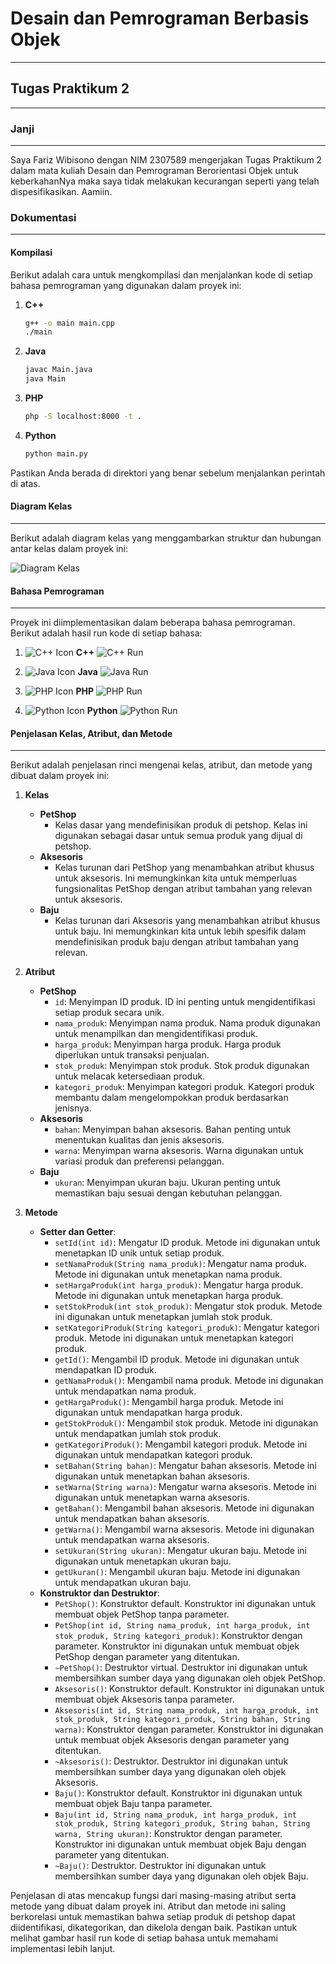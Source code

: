 # Desain dan Pemrograman Berbasis Objek

---

## Tugas Praktikum 2

---

### Janji

---

Saya Fariz Wibisono dengan NIM 2307589 mengerjakan Tugas Praktikum 2 dalam mata kuliah Desain dan Pemrograman Berorientasi Objek untuk keberkahanNya maka saya tidak melakukan kecurangan seperti yang telah dispesifikasikan. Aamiin.

### Dokumentasi

---

#### Kompilasi

Berikut adalah cara untuk mengkompilasi dan menjalankan kode di setiap bahasa pemrograman yang digunakan dalam proyek ini:

1. **C++**

   ```sh
   g++ -o main main.cpp
   ./main
   ```

2. **Java**

   ```sh
   javac Main.java
   java Main
   ```

3. **PHP**

   ```sh
   php -S localhost:8000 -t .
   ```

4. **Python**
   ```sh
   python main.py
   ```

Pastikan Anda berada di direktori yang benar sebelum menjalankan perintah di atas.

#### Diagram Kelas

---

Berikut adalah diagram kelas yang menggambarkan struktur dan hubungan antar kelas dalam proyek ini:

![Diagram Kelas](diagram.png)

#### Bahasa Pemrograman

---

Proyek ini diimplementasikan dalam beberapa bahasa pemrograman. Berikut adalah hasil run kode di setiap bahasa:

1. ![C++ Icon](https://img.icons8.com/color/24/000000/c-plus-plus-logo.png) **C++**
   ![C++ Run](cpp/docs/run.png)

2. ![Java Icon](https://img.icons8.com/color/24/000000/java-coffee-cup-logo.png) **Java**
   ![Java Run](java/docs/run.png)

3. ![PHP Icon](https://img.icons8.com/officel/20/000000/php-logo.png) **PHP**
   ![PHP Run](php/docs/run.png)

4. ![Python Icon](https://img.icons8.com/color/24/000000/python.png) **Python**
   ![Python Run](python/docs/run.png)

#### Penjelasan Kelas, Atribut, dan Metode

---

Berikut adalah penjelasan rinci mengenai kelas, atribut, dan metode yang dibuat dalam proyek ini:

1.  **Kelas**

    - **PetShop**
      - Kelas dasar yang mendefinisikan produk di petshop. Kelas ini digunakan sebagai dasar untuk semua produk yang dijual di petshop.
    - **Aksesoris**
      - Kelas turunan dari PetShop yang menambahkan atribut khusus untuk aksesoris. Ini memungkinkan kita untuk memperluas fungsionalitas PetShop dengan atribut tambahan yang relevan untuk aksesoris.
    - **Baju**
      - Kelas turunan dari Aksesoris yang menambahkan atribut khusus untuk baju. Ini memungkinkan kita untuk lebih spesifik dalam mendefinisikan produk baju dengan atribut tambahan yang relevan.

2.  **Atribut**

    - **PetShop**
      - `id`: Menyimpan ID produk. ID ini penting untuk mengidentifikasi setiap produk secara unik.
      - `nama_produk`: Menyimpan nama produk. Nama produk digunakan untuk menampilkan dan mengidentifikasi produk.
      - `harga_produk`: Menyimpan harga produk. Harga produk diperlukan untuk transaksi penjualan.
      - `stok_produk`: Menyimpan stok produk. Stok produk digunakan untuk melacak ketersediaan produk.
      - `kategori_produk`: Menyimpan kategori produk. Kategori produk membantu dalam mengelompokkan produk berdasarkan jenisnya.
    - **Aksesoris**
      - `bahan`: Menyimpan bahan aksesoris. Bahan penting untuk menentukan kualitas dan jenis aksesoris.
      - `warna`: Menyimpan warna aksesoris. Warna digunakan untuk variasi produk dan preferensi pelanggan.
    - **Baju**
      - `ukuran`: Menyimpan ukuran baju. Ukuran penting untuk memastikan baju sesuai dengan kebutuhan pelanggan.

3.  **Metode**
    - **Setter dan Getter**:
      - `setId(int id)`: Mengatur ID produk. Metode ini digunakan untuk menetapkan ID unik untuk setiap produk.
      - `setNamaProduk(String nama_produk)`: Mengatur nama produk. Metode ini digunakan untuk menetapkan nama produk.
      - `setHargaProduk(int harga_produk)`: Mengatur harga produk. Metode ini digunakan untuk menetapkan harga produk.
      - `setStokProduk(int stok_produk)`: Mengatur stok produk. Metode ini digunakan untuk menetapkan jumlah stok produk.
      - `setKategoriProduk(String kategori_produk)`: Mengatur kategori produk. Metode ini digunakan untuk menetapkan kategori produk.
      - `getId()`: Mengambil ID produk. Metode ini digunakan untuk mendapatkan ID produk.
      - `getNamaProduk()`: Mengambil nama produk. Metode ini digunakan untuk mendapatkan nama produk.
      - `getHargaProduk()`: Mengambil harga produk. Metode ini digunakan untuk mendapatkan harga produk.
      - `getStokProduk()`: Mengambil stok produk. Metode ini digunakan untuk mendapatkan jumlah stok produk.
      - `getKategoriProduk()`: Mengambil kategori produk. Metode ini digunakan untuk mendapatkan kategori produk.
      - `setBahan(String bahan)`: Mengatur bahan aksesoris. Metode ini digunakan untuk menetapkan bahan aksesoris.
      - `setWarna(String warna)`: Mengatur warna aksesoris. Metode ini digunakan untuk menetapkan warna aksesoris.
      - `getBahan()`: Mengambil bahan aksesoris. Metode ini digunakan untuk mendapatkan bahan aksesoris.
      - `getWarna()`: Mengambil warna aksesoris. Metode ini digunakan untuk mendapatkan warna aksesoris.
      - `setUkuran(String ukuran)`: Mengatur ukuran baju. Metode ini digunakan untuk menetapkan ukuran baju.
      - `getUkuran()`: Mengambil ukuran baju. Metode ini digunakan untuk mendapatkan ukuran baju.
    - **Konstruktor dan Destruktor**:
      - `PetShop()`: Konstruktor default. Konstruktor ini digunakan untuk membuat objek PetShop tanpa parameter.
      - `PetShop(int id, String nama_produk, int harga_produk, int stok_produk, String kategori_produk)`: Konstruktor dengan parameter. Konstruktor ini digunakan untuk membuat objek PetShop dengan parameter yang ditentukan.
      - `~PetShop()`: Destruktor virtual. Destruktor ini digunakan untuk membersihkan sumber daya yang digunakan oleh objek PetShop.
      - `Aksesoris()`: Konstruktor default. Konstruktor ini digunakan untuk membuat objek Aksesoris tanpa parameter.
      - `Aksesoris(int id, String nama_produk, int harga_produk, int stok_produk, String kategori_produk, String bahan, String warna)`: Konstruktor dengan parameter. Konstruktor ini digunakan untuk membuat objek Aksesoris dengan parameter yang ditentukan.
      - `~Aksesoris()`: Destruktor. Destruktor ini digunakan untuk membersihkan sumber daya yang digunakan oleh objek Aksesoris.
      - `Baju()`: Konstruktor default. Konstruktor ini digunakan untuk membuat objek Baju tanpa parameter.
      - `Baju(int id, String nama_produk, int harga_produk, int stok_produk, String kategori_produk, String bahan, String warna, String ukuran)`: Konstruktor dengan parameter. Konstruktor ini digunakan untuk membuat objek Baju dengan parameter yang ditentukan.
      - `~Baju()`: Destruktor. Destruktor ini digunakan untuk membersihkan sumber daya yang digunakan oleh objek Baju.

Penjelasan di atas mencakup fungsi dari masing-masing atribut serta metode yang dibuat dalam proyek ini. Atribut dan metode ini saling berkorelasi untuk memastikan bahwa setiap produk di petshop dapat diidentifikasi, dikategorikan, dan dikelola dengan baik. Pastikan untuk melihat gambar hasil run kode di setiap bahasa untuk memahami implementasi lebih lanjut.
